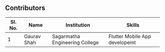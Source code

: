 ## Contributors

| Sl. No. | Name                                                           | Institution                                                         | Skills                                                             |
| ------- | -------------------------------------------------------------- | ------------------------------------------------------------------- | ------------------------------------------------------------------ |
| 1       |   Gaurav Shah                                                  | Sagarmatha Engineering College                                      | Flutter Mobile App developemt                                   |

